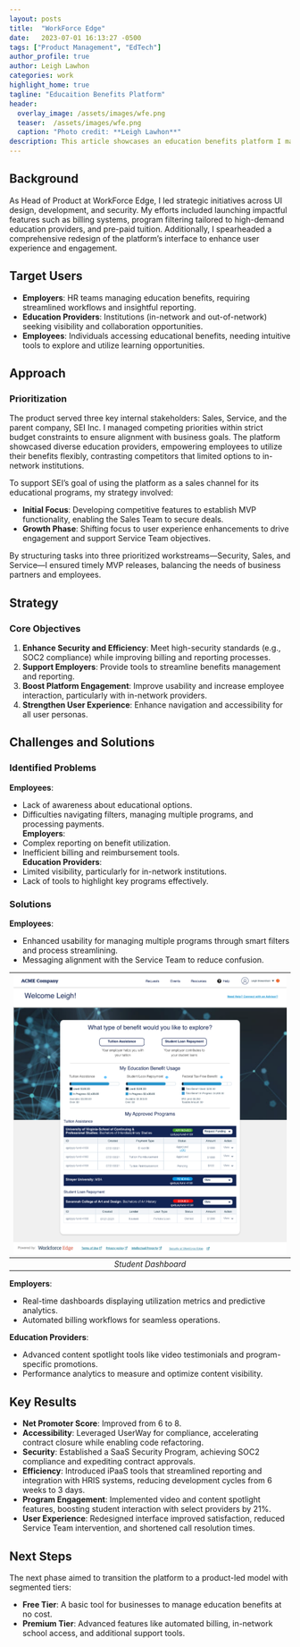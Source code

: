 ```yaml
---
layout: posts
title:  "WorkForce Edge"
date:   2023-07-01 16:13:27 -0500
tags: ["Product Management", "EdTech"]
author_profile: true
author: Leigh Lawhon
categories: work
highlight_home: true
tagline: "Educaition Benefits Platform"
header:
  overlay_image: /assets/images/wfe.png
  teaser:  /assets/images/wfe.png
  caption: "Photo credit: **Leigh Lawhon**"
description: This article showcases an education benefits platform I manged
---
```


## Background
As Head of Product at WorkForce Edge, I led strategic initiatives across UI design, development, and security. My efforts included launching impactful features such as billing systems, program filtering tailored to high-demand education providers, and pre-paid tuition. Additionally, I spearheaded a comprehensive redesign of the platform’s interface to enhance user experience and engagement.

## Target Users
- **Employers**: HR teams managing education benefits, requiring streamlined workflows and insightful reporting.  
- **Education Providers**: Institutions (in-network and out-of-network) seeking visibility and collaboration opportunities.  
- **Employees**: Individuals accessing educational benefits, needing intuitive tools to explore and utilize learning opportunities.

## Approach
### Prioritization  
The product served three key internal stakeholders: Sales, Service, and the parent company, SEI Inc. I managed competing priorities within strict budget constraints to ensure alignment with business goals. The platform showcased diverse education providers, empowering employees to utilize their benefits flexibly, contrasting competitors that limited options to in-network institutions.  

To support SEI’s goal of using the platform as a sales channel for its educational programs, my strategy involved:  
- **Initial Focus**: Developing competitive features to establish MVP functionality, enabling the Sales Team to secure deals.  
- **Growth Phase**: Shifting focus to user experience enhancements to drive engagement and support Service Team objectives.  

By structuring tasks into three prioritized workstreams—Security, Sales, and Service—I ensured timely MVP releases, balancing the needs of business partners and employees.

## Strategy
### Core Objectives  
1. **Enhance Security and Efficiency**: Meet high-security standards (e.g., SOC2 compliance) while improving billing and reporting processes.  
2. **Support Employers**: Provide tools to streamline benefits management and reporting.  
3. **Boost Platform Engagement**: Improve usability and increase employee interaction, particularly with in-network providers.  
4. **Strengthen User Experience**: Enhance navigation and accessibility for all user personas.  

## Challenges and Solutions  
### Identified Problems  
**Employees**:  
- Lack of awareness about educational options.  
- Difficulties navigating filters, managing multiple programs, and processing payments.  
**Employers**:  
- Complex reporting on benefit utilization.  
- Inefficient billing and reimbursement tools.  
**Education Providers**:  
- Limited visibility, particularly for in-network institutions.  
- Lack of tools to highlight key programs effectively.

### Solutions  
**Employees**:  
- Enhanced usability for managing multiple programs through smart filters and process streamlining.  
- Messaging alignment with the Service Team to reduce confusion.

| ![studentdash.png](/assets/images/studentdash.png) | 
|:--:| 
| *Student Dashboard* |

**Employers**:  
- Real-time dashboards displaying utilization metrics and predictive analytics.  
- Automated billing workflows for seamless operations.  

**Education Providers**:  
- Advanced content spotlight tools like video testimonials and program-specific promotions.  
- Performance analytics to measure and optimize content visibility.

## Key Results  

- **Net Promoter Score**: Improved from 6 to 8.  
- **Accessibility**: Leveraged UserWay for compliance, accelerating contract closure while enabling code refactoring.  
- **Security**: Established a SaaS Security Program, achieving SOC2 compliance and expediting contract approvals.  
- **Efficiency**: Introduced iPaaS tools that streamlined reporting and integration with HRIS systems, reducing development cycles from 6 weeks to 3 days.  
- **Program Engagement**: Implemented video and content spotlight features, boosting student interaction with select providers by 21%.  
- **User Experience**: Redesigned interface improved satisfaction, reduced Service Team intervention, and shortened call resolution times.

## Next Steps  

The next phase aimed to transition the platform to a product-led model with segmented tiers:  
- **Free Tier**: A basic tool for businesses to manage education benefits at no cost.  
- **Premium Tier**: Advanced features like automated billing, in-network school access, and additional support tools.


<div id="nanogallery2"></div>

<script>
$("#nanogallery2").nanogallery2({
  thumbnailHeight:  150,
  thumbnailWidth:   150,
  itemsBaseURL:     '/assets/images/',

  // ### gallery content ###
  items: [
      { src: 'wfe.png', srct: 'wfe.png', title: "Program Select" },
      { src: 'wfe2.png', srct: 'wfe2.png', title: "Program Selector — Before" },
      { src: 'allotement dash.png', srct: 'dash.png', title: "Allotment Dashboard" },
      { src: 'split allotment-wfe.png', srct: 'split allotment-wfe.png', title: "Allotment Split" },
      { src: 'userdash-leigh-wfe.png', srct: 'userdash-leigh-wfe.png', title: "Employee Onboarding" },
      { src: 'userdash-wfe.png', srct: 'userdash-wfe.png', title: "Employee Dashboard" },
      { src: 'studentdash.png', srct: 'studentdash.png', title: "Employee Dashboard" },
      { src: 'payments-wfe.png', srct: 'payments-wfe.png', title: "Payments" },
      { src: 'employerdash-wfe.png', srct: 'employerdash-wfe.png', title: "Employer Dashboard" },
  ]
});

</script>